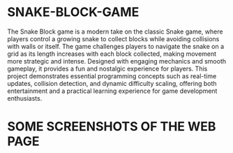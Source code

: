 # SNAKE-BLOCK-GAME
The Snake Block game is a modern take on the classic Snake game, where players control a growing snake to collect blocks while avoiding collisions with walls or itself. The game challenges players to navigate the snake on a grid as its length increases with each block collected, making movement more strategic and intense. Designed with engaging mechanics and smooth gameplay, it provides a fun and nostalgic experience for players. This project demonstrates essential programming concepts such as real-time updates, collision detection, and dynamic difficulty scaling, offering both entertainment and a practical learning experience for game development enthusiasts.
# SOME SCREENSHOTS OF THE WEB PAGE
